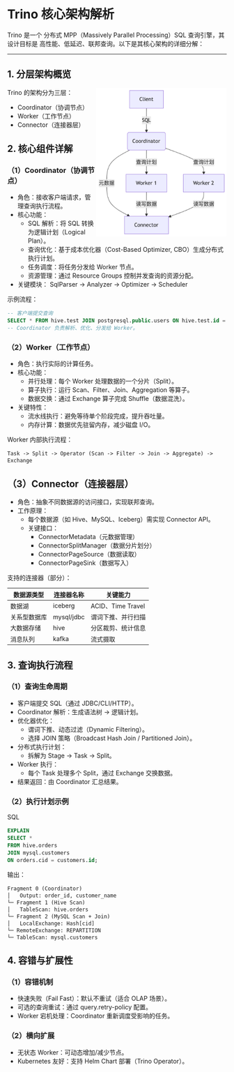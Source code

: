 # Trino 核心架构解析
Trino 是一个 分布式 MPP（Massively Parallel Processing）SQL 查询引擎，其设计目标是 高性能、低延迟、联邦查询。以下是其核心架构的详细分解：
***
## 1. 分层架构概览
Trino 的架构分为三层：
  <img align="right" src= "/sources/png/export_chs9gqm.png" width ="300px">
- Coordinator（协调节点）
- Worker（工作节点）
- Connector（连接器层）
## 2. 核心组件详解
### （1）Coordinator（协调节点）
- 角色：接收客户端请求，管理查询执行流程。
- 核心功能：
  - SQL 解析：将 SQL 转换为逻辑计划（Logical Plan）。
  - 查询优化：基于成本优化器（Cost-Based Optimizer, CBO）生成分布式执行计划。
  - 任务调度：将任务分发给 Worker 节点。
  - 资源管理：通过 Resource Groups 控制并发查询的资源分配。
- 关键模块：
SqlParser → Analyzer → Optimizer → Scheduler 

示例流程：
```sql
-- 客户端提交查询
SELECT * FROM hive.test JOIN postgresql.public.users ON hive.test.id = users.id;
-- Coordinator 负责解析、优化、分发给 Worker。
```
### （2）Worker（工作节点）
- 角色：执行实际的计算任务。
- 核心功能：
  - 并行处理：每个 Worker 处理数据的一个分片（Split）。
  - 算子执行：运行 Scan、Filter、Join、Aggregation 等算子。
  - 数据交换：通过 Exchange 算子完成 Shuffle（数据混洗）。
- 关键特性：
  - 流水线执行：避免等待单个阶段完成，提升吞吐量。
  - 内存计算：数据优先驻留内存，减少磁盘 I/O。

Worker 内部执行流程：
```
Task -> Split -> Operator (Scan -> Filter -> Join -> Aggregate) -> Exchange
```
## （3）Connector（连接器层）
- 角色：抽象不同数据源的访问接口，实现联邦查询。
- 工作原理：
  - 每个数据源（如 Hive、MySQL、Iceberg）需实现 Connector API。
  - 关键接口：
    - ConnectorMetadata（元数据管理）
    - ConnectorSplitManager（数据分片划分）
    - ConnectorPageSource（数据读取）
    - ConnectorPageSink（数据写入）

支持的连接器（部分）：

|数据源类型|	连接器名称|	关键能力|
| ------------ | ------------- |------------- |
|数据湖|iceberg	|ACID、Time Travel|
|关系型数据库|mysql/jdbc|谓词下推、并行扫描|
|大数据存储|hive|分区裁剪、统计信息|
|消息队列|kafka|流式摄取|

## 3. 查询执行流程
### （1）查询生命周期
- 客户端提交 SQL（通过 JDBC/CLI/HTTP）。
- Coordinator 解析：生成语法树 → 逻辑计划。
- 优化器优化：
  - 谓词下推、动态过滤（Dynamic Filtering）。
  - 选择 JOIN 策略（Broadcast Hash Join / Partitioned Join）。
- 分布式执行计划：
  - 拆解为 Stage → Task → Split。
- Worker 执行：
  - 每个 Task 处理多个 Split，通过 Exchange 交换数据。
- 结果返回：由 Coordinator 汇总结果。
### （2）执行计划示例
SQL
```SQL
EXPLAIN 
SELECT * 
FROM hive.orders 
JOIN mysql.customers 
ON orders.cid = customers.id;
```
输出：
```TEXT
Fragment 0 (Coordinator)
│   Output: order_id, customer_name
└─ Fragment 1 (Hive Scan)  
│   TableScan: hive.orders  
└─ Fragment 2 (MySQL Scan + Join)  
│   LocalExchange: Hash[cid]  
└─ RemoteExchange: REPARTITION  
└─ TableScan: mysql.customers
```
## 4. 容错与扩展性
### （1）容错机制
- 快速失败（Fail Fast）：默认不重试（适合 OLAP 场景）。
- 可选的查询重试：通过 query.retry-policy 配置。
- Worker 宕机处理：Coordinator 重新调度受影响的任务。
### （2）横向扩展
- 无状态 Worker：可动态增加/减少节点。
- Kubernetes 友好：支持 Helm Chart 部署（Trino Operator）。